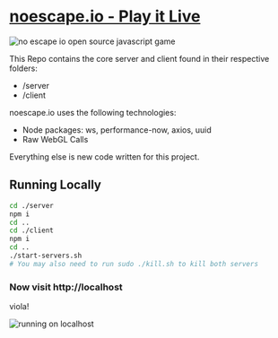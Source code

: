 # [noescape.io - Play it Live](http://noescape.io)

![no escape io open source javascript game](https://github.com/pipewriter/noescape.io/raw/master/noescape.png)

This Repo contains the core server and client found in their respective folders:

* /server
* /client



noescape.io uses the following technologies:

* Node packages: ws, performance-now, axios, uuid
* Raw WebGL Calls

Everything else is new code written for this project.



## Running Locally

```bash
cd ./server
npm i
cd ..
cd ./client
npm i
cd ..
./start-servers.sh
# You may also need to run sudo ./kill.sh to kill both servers
```

### Now visit http://localhost

viola!

![running on localhost](https://github.com/pipewriter/noescape.io/raw/master/localhost.png)
